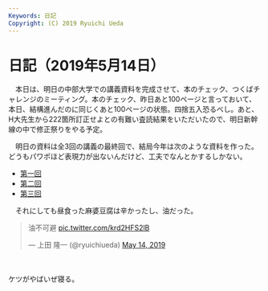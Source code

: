 ```yaml
---
Keywords: 日記
Copyright: (C) 2019 Ryuichi Ueda
---
```


# 日記（2019年5月14日）

　本日は、明日の中部大学での講義資料を完成させて、本のチェック、つくばチャレンジのミーティング。本のチェック、昨日あと100ページと言っておいて、本日、結構進んだのに同じくあと100ページの状態。四捨五入恐るべし。あと、H大先生から222箇所訂正せよとの有難い査読結果をいただいたので、明日新幹線の中で修正祭りをやる予定。

　明日の資料は全3回の講義の最終回で、結局今年は次のような資料を作った。どうもパワポほど表現力が出ないんだけど、工夫でなんとかするしかない。

<ul>
<li><a href="https://ryuichiueda.github.io/LNPR_SLIDES/contents/20190424_chubu-u_robot_flontier1.html" target="_blank" rel="noopener noreferrer">第一回</a></li>
<li><a href="https://ryuichiueda.github.io/LNPR_SLIDES/contents/20190508_chubu-u_robot_flontier2.html" target="_blank" rel="noopener noreferrer">第二回</a></li>
<li><a href="https://ryuichiueda.github.io/LNPR_SLIDES/contents/20190515_chubu-u_robot_flontier3.html" target="_blank" rel="noopener noreferrer">第三回</a></li>
</ul>

　それにしても昼食った麻婆豆腐は辛かったし、油だった。

<blockquote class="twitter-tweet" data-partner="tweetdeck"><p lang="ja" dir="ltr">油不可避 <a href="https://t.co/krd2HFS2lB">pic.twitter.com/krd2HFS2lB</a></p>&mdash; 上田 隆一 (@ryuichiueda) <a href="https://twitter.com/ryuichiueda/status/1128137264649736192?ref_src=twsrc%5Etfw">May 14, 2019</a></blockquote>
<script async src="https://platform.twitter.com/widgets.js" charset="utf-8"></script>

　

ケツがやばいぜ寝る。
